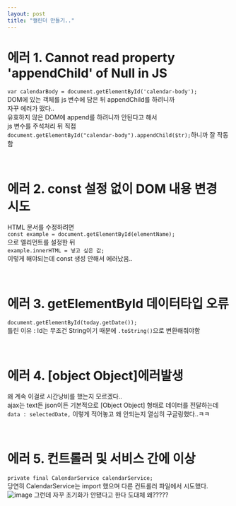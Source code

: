 ```yaml
---
layout: post
title: "캘린더 만들기.."
---
```


# 에러 1. Cannot read property 'appendChild' of Null in JS
`var calendarBody = document.getElementById('calendar-body');`  
DOM에 있는 객체를 js 변수에 담은 뒤 appendChild를 하려니까  
자꾸 에러가 떴다..  
유효하지 않은 DOM에 append를 하려니까 안된다고 해서  
js 변수를 주석처리 뒤 직접  
`document.getElementById("calendar-body").appendChild($tr);`하니까 잘 작동함

<br>

# 에러 2. const 설정 없이 DOM 내용 변경 시도
HTML 문서를 수정하려면  
`const example = document.getElementById(elementName);`  
으로 엘리먼트를 설정한 뒤  
`example.innerHTML = 넣고 싶은 값;`  
이렇게 해야되는데 const 생성 안해서 에러났음..

<br>

# 에러 3. getElementById 데이터타입 오류
`document.getElementById(today.getDate());`  
틀린 이유 : Id는 무조건 String이기 때문에 `.toString()`으로 변환해줘야함  

<br>

# 에러 4. [object Object]에러발생
왜 계속 이걸로 시간낭비를 했는지 모르겠다..  
ajax는 text든 json이든 기본적으로 [Object Object] 형태로 데이터를 전달하는데  
`data : selectedDate,` 이렇게 적어놓고 왜 안되는지 열심히 구글링했다..ㅋㅋ  

<br>

# 에러 5. 컨트롤러 및 서비스 간에 이상
`private final CalendarService calendarService;`  
당연히 CalendarService는 import 했으며 다른 컨트롤러 파일에서 시도했다.  
![image](https://user-images.githubusercontent.com/86642180/157645918-2af352ad-1a5a-4035-824f-7efff20f4290.png)
그런데 자꾸 초기화가 안됐다고 한다 도대체 왜?????  

